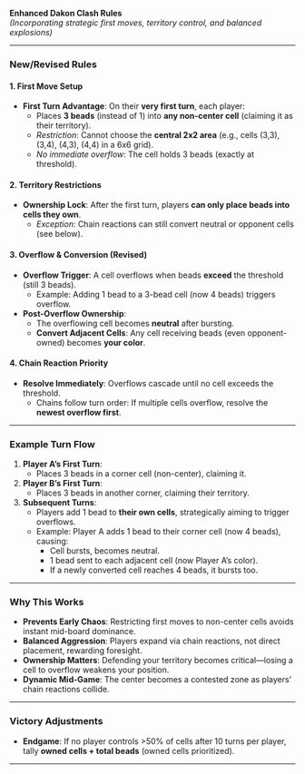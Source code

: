 **Enhanced Dakon Clash Rules**  
*(Incorporating strategic first moves, territory control, and balanced explosions)*  

---

### **New/Revised Rules**  

#### **1. First Move Setup**  
- **First Turn Advantage**: On their **very first turn**, each player:  
  - Places **3 beads** (instead of 1) into **any non-center cell** (claiming it as their territory).  
  - *Restriction*: Cannot choose the **central 2x2 area** (e.g., cells (3,3), (3,4), (4,3), (4,4) in a 6x6 grid).  
  - *No immediate overflow*: The cell holds 3 beads (exactly at threshold).  

#### **2. Territory Restrictions**  
- **Ownership Lock**: After the first turn, players **can only place beads into cells they own**.  
  - *Exception*: Chain reactions can still convert neutral or opponent cells (see below).  

#### **3. Overflow & Conversion (Revised)**  
- **Overflow Trigger**: A cell overflows when beads **exceed** the threshold (still 3 beads).  
  - Example: Adding 1 bead to a 3-bead cell (now 4 beads) triggers overflow.  
- **Post-Overflow Ownership**:  
  - The overflowing cell becomes **neutral** after bursting.  
  - **Convert Adjacent Cells**: Any cell receiving beads (even opponent-owned) becomes **your color**.  

#### **4. Chain Reaction Priority**  
- **Resolve Immediately**: Overflows cascade until no cell exceeds the threshold.  
  - Chains follow turn order: If multiple cells overflow, resolve the **newest overflow first**.  

---

### **Example Turn Flow**  
1. **Player A’s First Turn**:  
   - Places 3 beads in a corner cell (non-center), claiming it.  
2. **Player B’s First Turn**:  
   - Places 3 beads in another corner, claiming their territory.  
3. **Subsequent Turns**:  
   - Players add 1 bead to **their own cells**, strategically aiming to trigger overflows.  
   - Example: Player A adds 1 bead to their corner cell (now 4 beads), causing:  
     - Cell bursts, becomes neutral.  
     - 1 bead sent to each adjacent cell (now Player A’s color).  
     - If a newly converted cell reaches 4 beads, it bursts too.  

---

### **Why This Works**  
- **Prevents Early Chaos**: Restricting first moves to non-center cells avoids instant mid-board dominance.  
- **Balanced Aggression**: Players expand via chain reactions, not direct placement, rewarding foresight.  
- **Ownership Matters**: Defending your territory becomes critical—losing a cell to overflow weakens your position.  
- **Dynamic Mid-Game**: The center becomes a contested zone as players’ chain reactions collide.  

--- 

### **Victory Adjustments**  
- **Endgame**: If no player controls >50% of cells after 10 turns per player, tally **owned cells + total beads** (owned cells prioritized).  

--- 
 